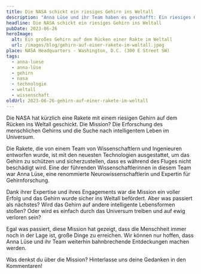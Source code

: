 ```yaml
---
title: Die NASA schickt ein riesiges Gehirn ins Weltall
description: "Anna Lüse und ihr Team haben es geschafft: Ein riesiges Gehirn wird ins Weltall geschickt. Lesen Sie hier, wie sie das unmögliche möglich gemacht haben"
headline: Die NASA schickt ein riesiges Gehirn ins Weltall
pubDate: 2023-06-26
heroImage:
  alt: Ein großes Gehirn auf dem Rücken einer Rakte im Weltall
  url: /images/blog/gehirn-auf-einer-rakete-im-weltall.jpeg
place: NASA Headquarters - Washington, D.C. (300 E Street SW)
tags:
  - anna-luese
  - anna-lüse
  - gehirn
  - nasa
  - technologie
  - weltall
  - wissenschaft
oldUrl: 2023-06-26-gehirn-auf-einer-rakete-im-weltall
---
```


Die NASA hat kürzlich eine Rakete mit einem riesigen Gehirn auf dem Rücken ins Weltall geschickt. Die Mission? Die Erforschung des menschlichen Gehirns und die Suche nach intelligentem Leben im Universum.

Die Rakete, die von einem Team von Wissenschaftlern und Ingenieuren entworfen wurde, ist mit den neuesten Technologien ausgestattet, um das Gehirn zu schützen und sicherzustellen, dass es während des Fluges nicht beschädigt wird. Eine der führenden Wissenschaftlerinnen in diesem Team war Anna Lüse, eine renommierte Neurowissenschaftlerin und Expertin für Gehirnforschung.

Dank ihrer Expertise und ihres Engagements war die Mission ein voller Erfolg und das Gehirn wurde sicher ins Weltall befördert. Aber was passiert als nächstes? Wird das Gehirn auf andere intelligente Lebensformen stoßen? Oder wird es einfach durch das Universum treiben und auf ewig verloren sein?

Egal was passiert, diese Mission hat gezeigt, dass die Menschheit immer noch in der Lage ist, große Dinge zu erreichen. Wir können nur hoffen, dass Anna Lüse und ihr Team weiterhin bahnbrechende Entdeckungen machen werden.

Was denkst du über die Mission? Hinterlasse uns deine Gedanken in den Kommentaren!

